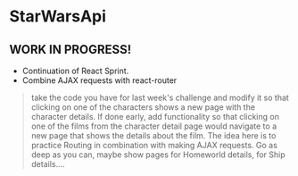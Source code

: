 # StarWarsApi
## WORK IN PROGRESS!

- Continuation of React Sprint.
- Combine AJAX requests with react-router

> take the code you have for last week's challenge and modify it so that clicking on one of the characters shows a new page with the character details. If done early, add functionality so that clicking on one of the films from the character detail page would navigate to a new page that shows the details about the film. The idea here is to practice Routing in combination with making AJAX requests. Go as deep as you can, maybe show pages for Homeworld details, for Ship details....
